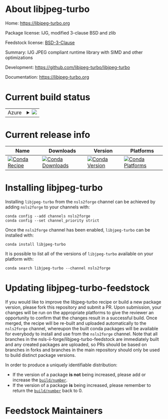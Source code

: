 About libjpeg-turbo
===================

Home: https://libjpeg-turbo.org

Package license: IJG, modified 3-clause BSD and zlib

Feedstock license: [BSD-3-Clause](https://github.com/nsls-ii-forge/libjpeg-turbo-feedstock/blob/master/LICENSE.txt)

Summary: IJG JPEG compliant runtime library with SIMD and other optimizations

Development: https://github.com/libjpeg-turbo/libjpeg-turbo

Documentation: https://libjpeg-turbo.org

Current build status
====================


<table>
    
  <tr>
    <td>Azure</td>
    <td>
      <details>
        <summary>
          <a href="https://dev.azure.com/nsls2forge/nsls2forge/_build/latest?definitionId=202&branchName=master">
            <img src="https://dev.azure.com/nsls2forge/nsls2forge/_apis/build/status/libjpeg-turbo-feedstock?branchName=master">
          </a>
        </summary>
        <table>
          <thead><tr><th>Variant</th><th>Status</th></tr></thead>
          <tbody><tr>
              <td>linux_64</td>
              <td>
                <a href="https://dev.azure.com/nsls2forge/nsls2forge/_build/latest?definitionId=202&branchName=master">
                  <img src="https://dev.azure.com/nsls2forge/nsls2forge/_apis/build/status/libjpeg-turbo-feedstock?branchName=master&jobName=linux&configuration=linux_64_" alt="variant">
                </a>
              </td>
            </tr><tr>
              <td>osx_64</td>
              <td>
                <a href="https://dev.azure.com/nsls2forge/nsls2forge/_build/latest?definitionId=202&branchName=master">
                  <img src="https://dev.azure.com/nsls2forge/nsls2forge/_apis/build/status/libjpeg-turbo-feedstock?branchName=master&jobName=osx&configuration=osx_64_" alt="variant">
                </a>
              </td>
            </tr><tr>
              <td>win_64</td>
              <td>
                <a href="https://dev.azure.com/nsls2forge/nsls2forge/_build/latest?definitionId=202&branchName=master">
                  <img src="https://dev.azure.com/nsls2forge/nsls2forge/_apis/build/status/libjpeg-turbo-feedstock?branchName=master&jobName=win&configuration=win_64_" alt="variant">
                </a>
              </td>
            </tr>
          </tbody>
        </table>
      </details>
    </td>
  </tr>
</table>

Current release info
====================

| Name | Downloads | Version | Platforms |
| --- | --- | --- | --- |
| [![Conda Recipe](https://img.shields.io/badge/recipe-libjpeg--turbo-green.svg)](https://anaconda.org/nsls2forge/libjpeg-turbo) | [![Conda Downloads](https://img.shields.io/conda/dn/nsls2forge/libjpeg-turbo.svg)](https://anaconda.org/nsls2forge/libjpeg-turbo) | [![Conda Version](https://img.shields.io/conda/vn/nsls2forge/libjpeg-turbo.svg)](https://anaconda.org/nsls2forge/libjpeg-turbo) | [![Conda Platforms](https://img.shields.io/conda/pn/nsls2forge/libjpeg-turbo.svg)](https://anaconda.org/nsls2forge/libjpeg-turbo) |

Installing libjpeg-turbo
========================

Installing `libjpeg-turbo` from the `nsls2forge` channel can be achieved by adding `nsls2forge` to your channels with:

```
conda config --add channels nsls2forge
conda config --set channel_priority strict
```

Once the `nsls2forge` channel has been enabled, `libjpeg-turbo` can be installed with:

```
conda install libjpeg-turbo
```

It is possible to list all of the versions of `libjpeg-turbo` available on your platform with:

```
conda search libjpeg-turbo --channel nsls2forge
```




Updating libjpeg-turbo-feedstock
================================

If you would like to improve the libjpeg-turbo recipe or build a new
package version, please fork this repository and submit a PR. Upon submission,
your changes will be run on the appropriate platforms to give the reviewer an
opportunity to confirm that the changes result in a successful build. Once
merged, the recipe will be re-built and uploaded automatically to the
`nsls2forge` channel, whereupon the built conda packages will be available for
everybody to install and use from the `nsls2forge` channel.
Note that all branches in the nsls-ii-forge/libjpeg-turbo-feedstock are
immediately built and any created packages are uploaded, so PRs should be based
on branches in forks and branches in the main repository should only be used to
build distinct package versions.

In order to produce a uniquely identifiable distribution:
 * If the version of a package **is not** being increased, please add or increase
   the [``build/number``](https://docs.conda.io/projects/conda-build/en/latest/resources/define-metadata.html#build-number-and-string).
 * If the version of a package **is** being increased, please remember to return
   the [``build/number``](https://docs.conda.io/projects/conda-build/en/latest/resources/define-metadata.html#build-number-and-string)
   back to 0.

Feedstock Maintainers
=====================


